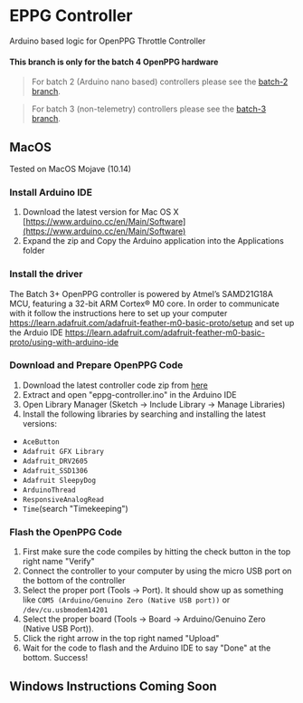 # EPPG Controller

Arduino based logic for OpenPPG Throttle Controller

#### This branch is only for the batch 4 OpenPPG hardware

> For batch 2 (Arduino nano based) controllers please see the [batch-2 branch](https://github.com/openppg/eppg-controller/tree/batch-2).

> For batch 3 (non-telemetry) controllers please see the [batch-3 branch](https://github.com/openppg/eppg-controller/tree/batch-3).

## MacOS

Tested on MacOS Mojave (10.14)

### Install Arduino IDE

1. Download the latest version for Mac OS X [https://www.arduino.cc/en/Main/Software](https://www.arduino.cc/en/Main/Software)
2. Expand the zip and Copy the Arduino application into the Applications folder

### Install the driver

The Batch 3+ OpenPPG controller is powered by Atmel’s SAMD21G18A MCU, featuring a 32-bit ARM Cortex® M0 core. In order to communicate with it follow the instructions here to set up your computer <https://learn.adafruit.com/adafruit-feather-m0-basic-proto/setup> and set up the Arduio IDE <https://learn.adafruit.com/adafruit-feather-m0-basic-proto/using-with-arduino-ide>

### Download and Prepare OpenPPG Code

1. Download the latest controller code zip from [here](https://github.com/openppg/eppg-controller/archive/master.zip)
2. Extract and open "eppg-controller.ino" in the Arduino IDE
3. Open Library Manager (Sketch -> Include Library -> Manage Libraries)
4. Install the following libraries by searching and installing the latest versions:
- `AceButton`
- `Adafruit GFX Library`
- `Adafruit_DRV2605`
- `Adafruit_SSD1306`
- `Adafruit SleepyDog`
- `ArduinoThread`
- `ResponsiveAnalogRead`
- `Time`(search "Timekeeping")

### Flash the OpenPPG Code

1. First make sure the code compiles by hitting the check button in the top right name "Verify"
2. Connect the controller to your computer by using the micro USB port on the bottom of the controller
3. Select the proper port (Tools -> Port). It should show up as something like `COM5 (Arduino/Genuino Zero (Native USB port))` or `/dev/cu.usbmodem14201`
4. Select the proper board (Tools -> Board -> Arduino/Genuino Zero (Native USB Port)).
5. Click the right arrow in the top right named "Upload"
6. Wait for the code to flash and the Arduino IDE to say "Done" at the bottom. Success!

## Windows Instructions Coming Soon
